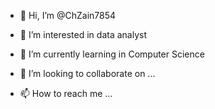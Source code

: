 - 👋 Hi, I’m @ChZain7854
- 👀 I’m interested in data analyst
- 🌱 I’m currently learning in Computer Science
- 💞️ I’m looking to collaborate on ...

- 📫 How to reach me ...

<!---
ChZain7854/ChZain7854 is a ✨ special ✨ repository because its `README.md` (this file) appears on your GitHub profile.
You can click the Preview link to take a look at your changes.
--->
